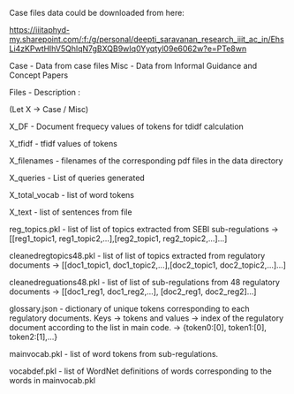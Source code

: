 Case files data could be downloaded from here:

https://iiitaphyd-my.sharepoint.com/:f:/g/personal/deepti_saravanan_research_iiit_ac_in/EhsLi4zKPwtHlhV5QhlqN7gBXQB9wIq0Yyqtyl09e6062w?e=PTe8wn

Case - Data from case files
Misc - Data from Informal Guidance and Concept Papers

Files - Description :

(Let X -> Case / Misc)

X_DF - Document frequecy values of tokens for tdidf calculation

X_tfidf - tfidf values of tokens

X_filenames - filenames of the corresponding pdf files in the data directory

X_queries - List of queries generated

X_total_vocab - list of word tokens

X_text - list of sentences from file

reg_topics.pkl - list of list of topics extracted from SEBI sub-regulations -> [[reg1_topic1, reg1_topic2,...],[reg2_topic1, reg2_topic2,...]...]

cleanedregtopics48.pkl - list of list of topics extracted from regulatory documents -> [[doc1_topic1, doc1_topic2,...],[doc2_topic1, doc2_topic2,...]...]

cleanedreguations48.pkl - list of list of sub-regulations from 48 regulatory documents -> [[doc1_reg1, doc1_reg2,...], [doc2_reg1, doc2_reg2]...]

glossary.json - dictionary of unique tokens corresponding to each regulatory documents. Keys -> tokens and values -> index of the regulatory document according to the list in main code. -> {token0:[0], token1:[0], token2:[1],...}

mainvocab.pkl - list of word tokens from sub-regulations.

vocabdef.pkl - list of WordNet definitions of words corresponding to the words in mainvocab.pkl
